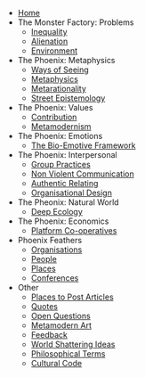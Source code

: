 * [Home][1]
* The Monster Factory: Problems
	* [Inequality][2]
	* [Alienation][3]
	* [Environment][4]
* The Phoenix: Metaphysics
	* [Ways of Seeing][5]
	* [Metaphysics][6]
	* [Metarationality][7]
	* [Street Epistemology][8]
* The Phoenix: Values
	 * [Contribution][9]
	* [Metamodernism][10]
* The Phoenix: Emotions
	* [The Bio-Emotive Framework][11]
* The Phoenix: Interpersonal
	* [Group Practices][12]
	* [Non Violent Communication][13]
	* [Authentic Relating][14]
	* [Organisational Design][15]
* The Pheonix: Natural World
	* [Deep Ecology][16]
* The Phoenix: Economics
	* [Platform Co-operatives][17]
* Phoenix Feathers
	* [Organisations][18]
	* [People][19]
	* [Places][20]
	* [Conferences][21]
* Other
	* [Places to Post Articles][22]
	* [Quotes][23]
	* [Open Questions][24]
	* [Metamodern Art][25]
	* [Feedback][26]
	* [World Shattering Ideas][27]
	* [Philosophical Terms][28]
	* [Cultural Code][29]

[1]:	Welcome%20to%20The%20Phoenix%20Project.md
[2]:	inequality.md
[3]:	alienation.md
[4]:	environment.md
[5]:	Ways%20of%20Seeing.md
[6]:	metaphysics.md
[7]:	metarationality.md
[8]:	Street%20Epistemology.md
[9]:	contribution.md
[10]:	metamodernism.md
[11]:	The%20Bio-Emotive%20Framework.md
[12]:	Group%20Practices.md
[13]:	Non%20Violent%20Communication.md
[14]:	Authentic%20Relating.md
[15]:	organisationaldesign.md
[16]:	Deep%20Ecology.md
[17]:	Platform%20Co-ops.md
[18]:	organisations.md
[19]:	people.md
[20]:	places.md
[21]:	conferences.md
[22]:	Places%20To%20Post%20Articles.md
[23]:	quotes.md
[24]:	Open%20Questions.md
[25]:	Metamodern%20Art.md
[26]:	feedback.md
[27]:	World%20Shattering%20Ideas.md
[28]:	Philosophical%20Terms.md
[29]:	Culture%20Code.md